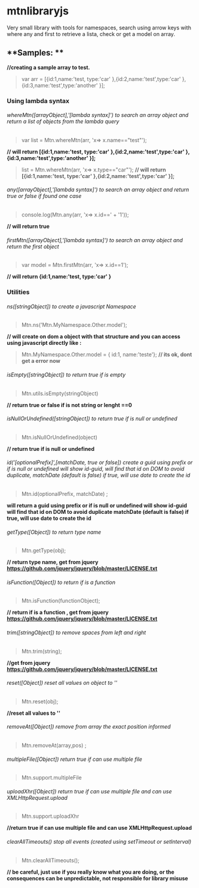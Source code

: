 # mtnlibraryjs
Very small library with tools for namespaces, search using arrow keys with where any and first to retrieve a lista, check or get a model on array.

## **Samples: **

**//creating a sample array to test.**
>var arr = [{id:1,name:'test, type:'car' },{id:2,name:'test',type:'car' },{id:3,name:'test',type:'another' }];

### **Using lambda syntax**

###### whereMtn([arrayObject],'[lambda syntax]') to search an array object and return a list of objects from the lambda query
>var list = Mtn.whereMtn(arr, 'x=> x.name=="test"');

**// will return [{id:1,name:'test, type:'car' },{id:2,name:'test',type:'car' },{id:3,name:'test',type:'another' }];**

>list = Mtn.whereMtn(arr, 'x=> x.type=="car"');
**// will return [{id:1,name:'test, type:'car' },{id:2,name:'test',type:'car' }];**

###### any([arrayObject],'[lambda syntax]') to search an array object and return true or false if found one case
>console.log(Mtn.any(arr, 'x=> x.id==' + '1'));

**// will return true**


###### firstMtn([arrayObject],'[lambda syntax]') to search an array object and return the first object
>var model = Mtn.firstMtn(arr, 'x=> x.id==1');

**// will return {id:1,name:'test, type:'car' }**


### Utilities

###### ns([stringObject]) to create a javascript Namespace
>Mtn.ns('Mtn.MyNamespace.Other.model');

**// will create on dom a object with that structure and you can access using javascript directly like :**
>Mtn.MyNamespace.Other.model = { id:1, name:'teste'}; 
**// its ok, dont get a error now**


###### isEmpty([stringObject]) to return true if is empty
>Mtn.utils.isEmpty(stringObject) 

**// return true or false if is not string or lenght ==0**


###### isNullOrUndefined([stringObject]) to return true if is null or undefined
>Mtn.isNullOrUndefined(object) 

**// return true if is null or undefined**


###### id('[optionalPrefix]',[matchDate, true or false]) create a guid using prefix or if is null or undefined will show id-guid, will find that id on DOM to avoid duplicate,  matchDate (default is false) if true, will use date to create the id
>Mtn.id(optionalPrefix, matchDate) ; 

**will return a guid using prefix or if is null or undefined will show id-guid
will find that id on DOM to avoid duplicate
matchDate (default is false) if true, will use date to create the id**


###### getType([Object]) to return type name
>Mtn.getType(obj);

**// return type name, get from jquery https://github.com/jquery/jquery/blob/master/LICENSE.txt**


###### isFunction([Object]) to return if is a function
>Mtn.isFunction(functionObject); 

**// return if is a function , get from jquery https://github.com/jquery/jquery/blob/master/LICENSE.txt**


###### trim([stringObject]) to remove spaces from left and right
>Mtn.trim(string); 

**//get from jquery https://github.com/jquery/jquery/blob/master/LICENSE.txt**


###### reset([Object]) reset all values on object to ''
>Mtn.reset(obj);

**//reset all values to ''**


###### removeAt([Object]) remove from array the exact position informed
>Mtn.removeAt(array,pos) ; 


###### multipleFile([Object]) return true if can use multiple file
>Mtn.support.multipleFile 


###### uploadXhr([Object]) return true if can use multiple file and can use XMLHttpRequest.upload
>Mtn.support.uploadXhr 

**//return true if can use multiple file and can use XMLHttpRequest.upload**


###### clearAllTimeouts() stop all events (created using setTimeout or setInterval)
>Mtn.clearAllTimeouts(); 

**// be careful, just use if you really know what you are doing, or the consequences can be unpredictable, not responsible for library misuse**

